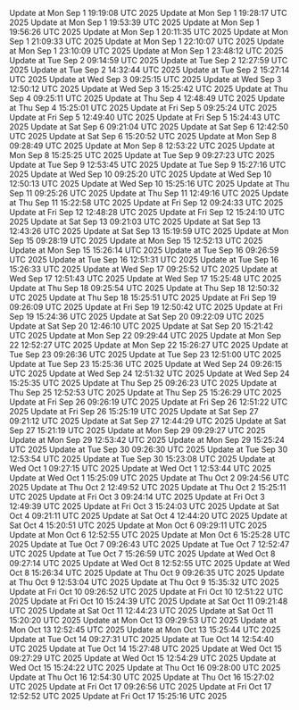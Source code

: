 Update at Mon Sep  1 19:19:08 UTC 2025
Update at Mon Sep  1 19:28:17 UTC 2025
Update at Mon Sep  1 19:53:39 UTC 2025
Update at Mon Sep  1 19:56:26 UTC 2025
Update at Mon Sep  1 20:11:35 UTC 2025
Update at Mon Sep  1 21:09:33 UTC 2025
Update at Mon Sep  1 22:10:07 UTC 2025
Update at Mon Sep  1 23:10:09 UTC 2025
Update at Mon Sep  1 23:48:12 UTC 2025
Update at Tue Sep  2 09:14:59 UTC 2025
Update at Tue Sep  2 12:27:59 UTC 2025
Update at Tue Sep  2 14:32:44 UTC 2025
Update at Tue Sep  2 15:27:14 UTC 2025
Update at Wed Sep  3 09:25:15 UTC 2025
Update at Wed Sep  3 12:50:12 UTC 2025
Update at Wed Sep  3 15:25:42 UTC 2025
Update at Thu Sep  4 09:25:11 UTC 2025
Update at Thu Sep  4 12:48:49 UTC 2025
Update at Thu Sep  4 15:25:01 UTC 2025
Update at Fri Sep  5 09:25:24 UTC 2025
Update at Fri Sep  5 12:49:40 UTC 2025
Update at Fri Sep  5 15:24:43 UTC 2025
Update at Sat Sep  6 09:21:04 UTC 2025
Update at Sat Sep  6 12:42:50 UTC 2025
Update at Sat Sep  6 15:20:52 UTC 2025
Update at Mon Sep  8 09:28:49 UTC 2025
Update at Mon Sep  8 12:53:22 UTC 2025
Update at Mon Sep  8 15:25:25 UTC 2025
Update at Tue Sep  9 09:27:23 UTC 2025
Update at Tue Sep  9 12:53:45 UTC 2025
Update at Tue Sep  9 15:27:16 UTC 2025
Update at Wed Sep 10 09:25:20 UTC 2025
Update at Wed Sep 10 12:50:13 UTC 2025
Update at Wed Sep 10 15:25:16 UTC 2025
Update at Thu Sep 11 09:25:26 UTC 2025
Update at Thu Sep 11 12:49:16 UTC 2025
Update at Thu Sep 11 15:22:58 UTC 2025
Update at Fri Sep 12 09:24:33 UTC 2025
Update at Fri Sep 12 12:48:28 UTC 2025
Update at Fri Sep 12 15:24:10 UTC 2025
Update at Sat Sep 13 09:21:03 UTC 2025
Update at Sat Sep 13 12:43:26 UTC 2025
Update at Sat Sep 13 15:19:59 UTC 2025
Update at Mon Sep 15 09:28:19 UTC 2025
Update at Mon Sep 15 12:52:13 UTC 2025
Update at Mon Sep 15 15:26:14 UTC 2025
Update at Tue Sep 16 09:26:59 UTC 2025
Update at Tue Sep 16 12:51:31 UTC 2025
Update at Tue Sep 16 15:26:33 UTC 2025
Update at Wed Sep 17 09:25:52 UTC 2025
Update at Wed Sep 17 12:51:43 UTC 2025
Update at Wed Sep 17 15:25:48 UTC 2025
Update at Thu Sep 18 09:25:54 UTC 2025
Update at Thu Sep 18 12:50:32 UTC 2025
Update at Thu Sep 18 15:25:51 UTC 2025
Update at Fri Sep 19 09:26:09 UTC 2025
Update at Fri Sep 19 12:50:42 UTC 2025
Update at Fri Sep 19 15:24:36 UTC 2025
Update at Sat Sep 20 09:22:09 UTC 2025
Update at Sat Sep 20 12:46:10 UTC 2025
Update at Sat Sep 20 15:21:42 UTC 2025
Update at Mon Sep 22 09:29:44 UTC 2025
Update at Mon Sep 22 12:52:27 UTC 2025
Update at Mon Sep 22 15:26:27 UTC 2025
Update at Tue Sep 23 09:26:36 UTC 2025
Update at Tue Sep 23 12:51:00 UTC 2025
Update at Tue Sep 23 15:25:36 UTC 2025
Update at Wed Sep 24 09:26:15 UTC 2025
Update at Wed Sep 24 12:51:32 UTC 2025
Update at Wed Sep 24 15:25:35 UTC 2025
Update at Thu Sep 25 09:26:23 UTC 2025
Update at Thu Sep 25 12:52:53 UTC 2025
Update at Thu Sep 25 15:26:29 UTC 2025
Update at Fri Sep 26 09:26:19 UTC 2025
Update at Fri Sep 26 12:51:22 UTC 2025
Update at Fri Sep 26 15:25:19 UTC 2025
Update at Sat Sep 27 09:21:12 UTC 2025
Update at Sat Sep 27 12:44:29 UTC 2025
Update at Sat Sep 27 15:21:19 UTC 2025
Update at Mon Sep 29 09:29:27 UTC 2025
Update at Mon Sep 29 12:53:42 UTC 2025
Update at Mon Sep 29 15:25:24 UTC 2025
Update at Tue Sep 30 09:26:30 UTC 2025
Update at Tue Sep 30 12:53:54 UTC 2025
Update at Tue Sep 30 15:23:08 UTC 2025
Update at Wed Oct  1 09:27:15 UTC 2025
Update at Wed Oct  1 12:53:44 UTC 2025
Update at Wed Oct  1 15:25:09 UTC 2025
Update at Thu Oct  2 09:24:56 UTC 2025
Update at Thu Oct  2 12:49:52 UTC 2025
Update at Thu Oct  2 15:25:11 UTC 2025
Update at Fri Oct  3 09:24:14 UTC 2025
Update at Fri Oct  3 12:49:39 UTC 2025
Update at Fri Oct  3 15:24:03 UTC 2025
Update at Sat Oct  4 09:21:11 UTC 2025
Update at Sat Oct  4 12:44:20 UTC 2025
Update at Sat Oct  4 15:20:51 UTC 2025
Update at Mon Oct  6 09:29:11 UTC 2025
Update at Mon Oct  6 12:52:55 UTC 2025
Update at Mon Oct  6 15:25:28 UTC 2025
Update at Tue Oct  7 09:26:43 UTC 2025
Update at Tue Oct  7 12:52:47 UTC 2025
Update at Tue Oct  7 15:26:59 UTC 2025
Update at Wed Oct  8 09:27:14 UTC 2025
Update at Wed Oct  8 12:52:55 UTC 2025
Update at Wed Oct  8 15:26:34 UTC 2025
Update at Thu Oct  9 09:26:35 UTC 2025
Update at Thu Oct  9 12:53:04 UTC 2025
Update at Thu Oct  9 15:35:32 UTC 2025
Update at Fri Oct 10 09:26:52 UTC 2025
Update at Fri Oct 10 12:51:22 UTC 2025
Update at Fri Oct 10 15:24:39 UTC 2025
Update at Sat Oct 11 09:21:48 UTC 2025
Update at Sat Oct 11 12:44:23 UTC 2025
Update at Sat Oct 11 15:20:20 UTC 2025
Update at Mon Oct 13 09:29:53 UTC 2025
Update at Mon Oct 13 12:52:45 UTC 2025
Update at Mon Oct 13 15:25:44 UTC 2025
Update at Tue Oct 14 09:27:31 UTC 2025
Update at Tue Oct 14 12:54:40 UTC 2025
Update at Tue Oct 14 15:27:48 UTC 2025
Update at Wed Oct 15 09:27:29 UTC 2025
Update at Wed Oct 15 12:54:29 UTC 2025
Update at Wed Oct 15 15:24:22 UTC 2025
Update at Thu Oct 16 09:28:00 UTC 2025
Update at Thu Oct 16 12:54:30 UTC 2025
Update at Thu Oct 16 15:27:02 UTC 2025
Update at Fri Oct 17 09:26:56 UTC 2025
Update at Fri Oct 17 12:52:52 UTC 2025
Update at Fri Oct 17 15:25:16 UTC 2025
